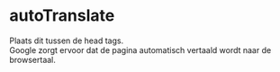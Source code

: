 # autoTranslate<br>
Plaats dit tussen de head tags.<br>
Google zorgt ervoor dat de pagina automatisch vertaald wordt naar de browsertaal.

